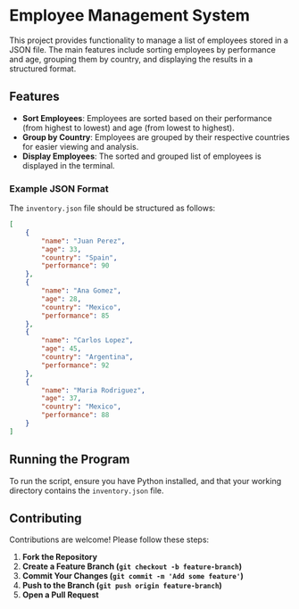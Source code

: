 # Employee Management System

This project provides functionality to manage a list of employees stored in a JSON file. The main features include sorting employees by performance and age, grouping them by country, and displaying the results in a structured format.

## Features

- **Sort Employees**: Employees are sorted based on their performance (from highest to lowest) and age (from lowest to highest).
- **Group by Country**: Employees are grouped by their respective countries for easier viewing and analysis.
- **Display Employees**: The sorted and grouped list of employees is displayed in the terminal.

### Example JSON Format
The `inventory.json` file should be structured as follows:
```json
[ 
    {
        "name": "Juan Perez",
        "age": 33,
        "country": "Spain",
        "performance": 90
    },
    {
        "name": "Ana Gomez",
        "age": 28,
        "country": "Mexico",
        "performance": 85
    },
    {
        "name": "Carlos Lopez",
        "age": 45,
        "country": "Argentina",
        "performance": 92
    },
    {
        "name": "Maria Rodriguez",
        "age": 37,
        "country": "Mexico",
        "performance": 88
    }
]
```

## Running the Program

To run the script, ensure you have Python installed, and that your working directory contains the `inventory.json` file.

## Contributing
Contributions are welcome! Please follow these steps:
1. **Fork the Repository**
2. **Create a Feature Branch (`git checkout -b feature-branch`)**
3. **Commit Your Changes (`git commit -m 'Add some feature'`)**
4. **Push to the Branch (`git push origin feature-branch`)**
5. **Open a Pull Request**
